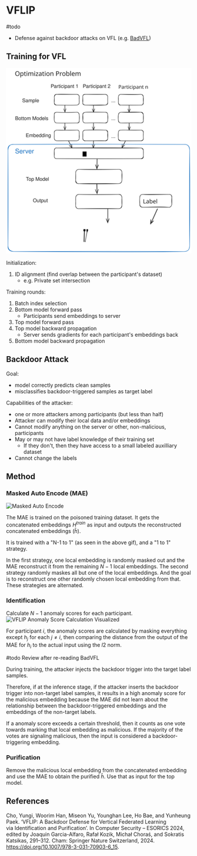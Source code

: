 # VFLIP
#todo

- Defense against backdoor attacks on VFL (e.g. [BadVFL](../BadVFL/README.md))


## Training for VFL
![Optimization Problem](../images/VFLIPoptimization.svg)


Initialization:
1. ID alignment (find overlap between the participant's dataset)
   - e.g. Private set intersection


Training rounds:
1. Batch index selection
2. Bottom model forward pass
   -   Participants send embeddings to server
3. Top model forward pass
4. Top model backward propagation
   - Server sends gradients for each participant's embeddings back
5. Bottom model backward propagation



## Backdoor Attack
Goal:
- model correctly predicts clean samples
- misclassifies backdoor-triggered samples as target label

Capabilities of the attacker:
- one or more attackers among participants (but less than half)
- Attacker can modify their local data and/or embeddings
- Cannot modify anything on the server or other, non-malicious, participants
- May or may not have label knowledge of their training set
  - If they don't, then they have access to a small labeled auxilliary dataset
- Cannot change the labels

## Method

### Masked Auto Encode (MAE)

![Masked Auto Encode](../images/VFLIP_MAE.gif)

The MAE is trained on the poisoned training dataset. It gets the concatenated embeddings $H^{train}$ as input and outputs the reconstructed concatenated embeddings ($\hat h$).

It is trained with a "N-1 to 1" (as seen in the above gif), and a "1 to 1" strategy.

In the first strategy, one local embedding is randomly masked out and the MAE reconstruct it from the remaining $N-1$ local embeddings.
The second strategy randomly maskes all but one of the local embeddings. And the goal is to reconstruct one other randomly chosen local embedding from that. 
These strategies are alternated.

### Identification

Calculate $N-1$ anomaly scores for each participant.
![VFLIP Anomaly Score Calculation Visualized](../images/VFLIP_anomaly_score.gif)

For participant $i$, the anomaly scores are calculated by masking everything except $h_j$ for each $j\neq i$, then comparing the distance from the output of the MAE for $h_i$ to the actual input using the $l2$ norm.

#todo Review after re-reading BadVFL

During training, the attacker injects the backdoor trigger into the target label samples.

Therefore, if at the inference stage, if the attacker inserts the backdoor trigger into non-target label samples, it results in a high anomaly score for the malicious embedding because the MAE did not learn about the relationship between the backdoor-triggered embeddings and the embeddings of the non-target labels. 

If a anomaly score exceeds a certain threshold, then it counts as one vote towards marking that local embedding as malicious. If the majority of the votes are signaling malicious, then the input is considered a backdoor-triggering embedding.

### Purification

Remove the malicious local embedding from the concatenated embedding and use the MAE to obtain the purified $\hat h$. Use that as input for the top model.

## References
Cho, Yungi, Woorim Han, Miseon Yu, Younghan Lee, Ho Bae, and Yunheung Paek. ‘VFLIP: A Backdoor Defense for Vertical Federated Learning via Identification and Purification’. In Computer Security – ESORICS 2024, edited by Joaquin Garcia-Alfaro, Rafał Kozik, Michał Choraś, and Sokratis Katsikas, 291–312. Cham: Springer Nature Switzerland, 2024. https://doi.org/10.1007/978-3-031-70903-6_15.
